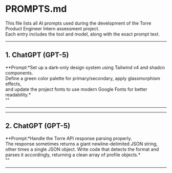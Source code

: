 # PROMPTS.md

This file lists all AI prompts used during the development of the Torre Product Engineer Intern assessment project.  
Each entry includes the tool and model, along with the exact prompt text.

---

## 1. ChatGPT (GPT-5)

\**Prompt:*Set up a dark-only design system using Tailwind v4 and shadcn components.  
Define a green color palette for primary/secondary, apply glassmorphism effects,  
and update the project fonts to use modern Google Fonts for better readability.\*  
""

---

---

## 2. ChatGPT (GPT-5)

\**Prompt:*Handle the Torre API response parsing properly.  
The response sometimes returns a giant newline-delimited JSON string,  
other times a single JSON object. Write code that detects the format and  
parses it accordingly, returning a clean array of profile objects.\*  
""

---
